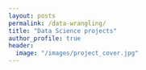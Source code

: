 ```yaml
---
layout: posts
permalink: /data-wrangling/
title: "Data Science projects"
author_profile: true
header:
  image: "/images/project_cover.jpg"
---
```



